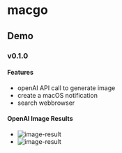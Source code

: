 # macgo
 
## Demo

### v0.1.0

#### Features

- openAI API call to generate image
- create a macOS notification
- search webbrowser

#### OpenAI Image Results

- ![image-result](https://i.ibb.co/Qj90vLg/img-Jj-QAF1-AR9-VMTClr-Dvpbp-Zumc.png)
- ![image-result](https://i.ibb.co/PF538ZK/img-Ef9-J26m-TQd-Zkyvrcx-Q7-Qxr-YS.png)